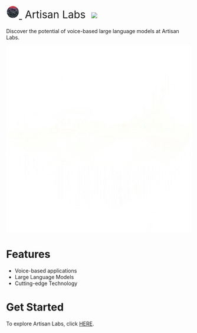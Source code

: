 <h1 style="font-weight:normal">
  <a href="https://artisanlabs.io">
    <img src="https://github.com/ArtisanLabs/.github/raw/main/profile/assets/images/logo/artisanLogo_1690404109154_0.svg" alt="Artisan Labs" width=35>
  </a>
  &nbsp;Artisan Labs&nbsp;
  <a href="https://artisanlabs.io"><img src=https://img.shields.io/badge/Artisan-Try%20Now-brightgreen.svg></a>
</h1>

Discover the potential of voice-based large language models at Artisan Labs.
<br>

<p align="center">
  <img alt="Artisan Labs Example" src="https://github.com/ArtisanLabs/.github/raw/main/profile/assets/images/banners/arpagon__voice_waveforms_diagram_outline_an_illustration_on_bla_6c9d4e43-c8a1-42a3-b53c-c5038c961667_clipdrop-enhance.webp">
</p>

Features
========
* Voice-based applications
* Large Language Models
* Cutting-edge Technology

Get Started
===========
To explore Artisan Labs, click [HERE](https://artisanlabs.io).
